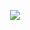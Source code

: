 <p align="center">
<a href="https://github.com/shishaoyan">
<img src="https://github-readme-stats.wasabeef.vercel.app/api?username=shishaoyan&show_icons=true&line_height=21&show_icons=true&theme=vue" />
</a >
</p >
